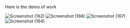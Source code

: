 Here is  the demo of work 

![Screenshot (162)](https://github.com/user-attachments/assets/d23f5905-e26c-4d7d-8c13-5c33f9d83343)
![Screenshot (166)](https://github.com/user-attachments/assets/ce821713-e5c7-437f-9eed-e87283b8d00e)
![Screenshot (167)](https://github.com/user-attachments/assets/f167c572-728f-44d5-b6ca-83e1db919b8f)
![Screenshot (164)](https://github.com/user-attachments/assets/57c81a27-4893-472c-aae8-7f5626e2d0ed)


